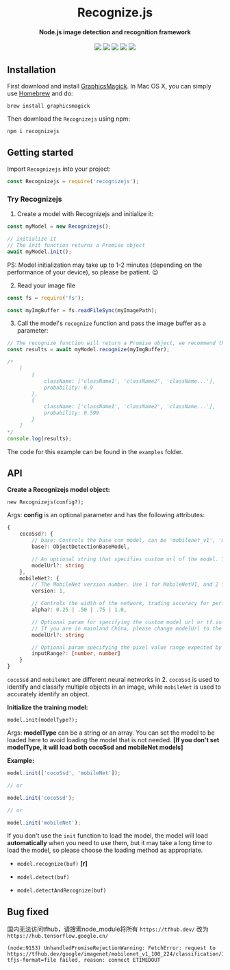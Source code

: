 <div align="center">
    <h1>Recognize.js</h1>
    <h4>Node.js image detection and recognition framework</h4>
    <img src='https://img.shields.io/travis/18510047382/recognizejs'>
    <img src='https://img.shields.io/npm/dt/recognizejs'>
    <img src='https://img.shields.io/github/downloads/18510047382/recognizejs/total'>
    <img src='https://img.shields.io/github/license/18510047382/recognizejs'>
    <img src='https://img.shields.io/npm/v/recognizejs'>
</div>

## Installation
First download and install [GraphicsMagick](http://www.graphicsmagick.org/). In Mac OS X, you can simply use [Homebrew](https://brew.sh/) and do:

```shell
brew install graphicsmagick
```

Then download the `Recognizejs` using npm:

```shell
npm i recognizejs
```

## Getting started
Import `Recognizejs` into your project:

```javascript
const Recognizejs = require('recognizejs');
```

### Try Recognizejs
1. Create a model with Recognizejs and initialize it:

```javascript
const myModel = new Recognizejs();

// initialize it
// The init function returns a Promise object
await myModel.init();
```

PS: Model initialization may take up to 1-2 minutes (depending on the performance of your device), so please be patient. :wink:

2. Read your image file

```javascript
const fs = require('fs');

const myImgBuffer = fs.readFileSync(myImagePath);
```

3. Call the model's `recognize` function and pass the image buffer as a parameter:

```javascript
// The recognize function will return a Promise object, we recommend that you use await statement to get the return value.
const results = await myModel.recognize(myImgBuffer);

/*
    [
        {
            className: ['className1', 'className2', 'className...'],
            probability: 0.9
        },
        {
            className: ['className1', 'className2', 'className...'],
            probability: 0.599
        }
    ]
*/
console.log(results);
```

The code for this example can be found in the `examples` folder.

## API
**Create a Recognizejs model object:**

```
new Recognizejs(config?);
```

Args: **config** is an optional parameter and has the following attributes:

```typescript
{
    cocoSsd?: {
        // base: Controls the base cnn model, can be 'mobilenet_v1', 'mobilenet_v2' or 'lite_mobilenet_v2'. Defaults to 'lite_mobilenet_v2'. lite_mobilenet_v2 is smallest in size, and fastest in inference speed. mobilenet_v2 has the highest classification accuracy.
        base?: ObjectDetectionBaseModel,

        // An optional string that specifies custom url of the model. This is useful for area/countries that don't have access to the model hosted on GCP.
        modelUrl?: string
    },
    mobileNet?: {
        // The MobileNet version number. Use 1 for MobileNetV1, and 2 for MobileNetV2. Defaults to 1.
        version: 1,

        // Controls the width of the network, trading accuracy for performance. A smaller alpha decreases accuracy and increases performance. 0.25 is only available for V1. Defaults to 1.0.
        alpha?: 0.25 | .50 | .75 | 1.0,

        // Optional param for specifying the custom model url or tf.io.IOHandler object. Returns a model object.
        // If you are in mainland China, please change modelUrl to the link of the model on https://hub.tensorflow.google.cn
        modelUrl?: string

        // Optional param specifying the pixel value range expected by the trained model hosted at the modelUrl. This is typically [0, 1] or [-1, 1].
        inputRange?: [number, number]
    }
}
```

`cocoSsd` and `mobileNet` are different neural networks in 2. `cocoSsd` is used to identify and classify multiple objects in an image, while `mobileNet` is used to accurately identify an object.

**Initialize the training model:**

```
model.init(modelType?);
```

Args: **modelType** can be a string or an array. You can set the model to be loaded here to avoid loading the model that is not needed. **[If you don't set modelType, it will load both cocoSsd and mobileNet models]**

**Example:**

```javascript
model.init(['cocoSsd', 'mobileNet']);

// or

model.init('cocoSsd');

// or

model.init('mobileNet');
```

If you don't use the `init` function to load the model, the model will load **automatically** when you need to use them, but it may take a long time to load the model, so please choose the loading method as appropriate.

- `model.recognize(buf)` **[r]**

- `model.detect(buf)`

- `model.detectAndRecognize(buf)`

## Bug fixed
国内无法访问tfhub，请搜索node_module将所有 `https://tfhub.dev/` 改为 `https://hub.tensorflow.google.cn/`

```
(node:9153) UnhandledPromiseRejectionWarning: FetchError: request to https://tfhub.dev/google/imagenet/mobilenet_v1_100_224/classification/1/model.json?tfjs-format=file failed, reason: connect ETIMEDOUT
```
